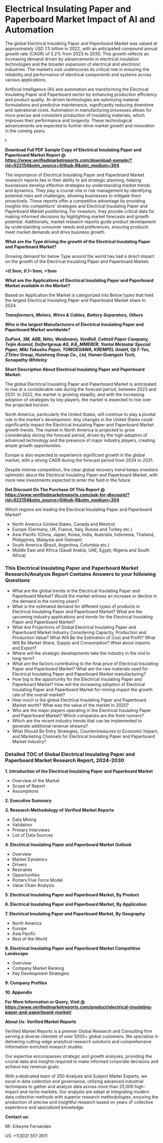 <meta name="title" content="Global  Electrical Insulating Paper and Paperboard Market Impact of AI and Automation"><meta name="description" content="  The global Electrical Insulating Paper and Paperboard Market was valued at approximately USD 7.5 billion in 2022, with an anticipated compound annual growth rate (CA"><meta name="title" content=" Electrical Insulating Paper and Paperboard Market Size, Share, Scope, Trends, Growth, Opportunities, Analysis, Forecast"> <h1>Electrical Insulating Paper and Paperboard Market Impact of AI and Automation</h1> <p>The global Electrical Insulating Paper and Paperboard Market was valued at approximately USD 7.5 billion in 2022, with an anticipated compound annual growth rate (CAGR) of 5.2% from 2023 to 2030. This growth reflects an increasing demand driven by advancements in electrical insulation technologies and the broader expansion of electrical and electronic industries. The market’s size underscores its critical role in ensuring the reliability and performance of electrical components and systems across various applications.</p> <p>Artificial Intelligence (AI) and automation are transforming the Electrical Insulating Paper and Paperboard sector by enhancing production efficiency and product quality. AI-driven technologies are optimizing material formulations and predictive maintenance, significantly reducing downtime and operational costs. Automation in manufacturing processes allows for more precise and consistent production of insulating materials, which improves their performance and longevity. These technological advancements are expected to further drive market growth and innovation in the coming years.</p> t</p><p id="" class=""><strong>Download Full PDF Sample Copy of Electrical Insulating Paper and Paperboard Market Report @ <a href="https://www.verifiedmarketreports.com/download-sample/?rid=622154&utm_source=Github-R&utm_medium=304" target="_blank">https://www.verifiedmarketreports.com/download-sample/?rid=622154&utm_source=Github-R&utm_medium=304</a></strong></p><p>The importance of&nbsp;Electrical Insulating Paper and Paperboard Market research reports lies in their ability to aid strategic planning, helping businesses develop effective strategies by understanding market trends and dynamics. They play a crucial role in risk management by identifying potential risks and challenges, allowing businesses to mitigate them proactively. These reports offer a competitive advantage by providing insights into competitors' strategies and Electrical Insulating Paper and Paperboard Market positioning. For investors, they provide critical data for making informed decisions by highlighting market forecasts and growth potential. Additionally, market research reports guide product development by understanding consumer needs and preferences, ensuring products meet market demands and drive business growth.</p><p><strong>What are the&nbsp;Type driving the growth of the Electrical Insulating Paper and Paperboard Market?</strong></p><p id="" class="">Growing demand for below Type around the world has had a direct impact on the growth of the Electrical Insulating Paper and Paperboard Market:</p><em><strong><0.1mm, 0.1~1mm, >1mm</strong></em></p><strong>What are the&nbsp;Applications&nbsp;of Electrical Insulating Paper and Paperboard Market available in the Market?</strong></p><p id="" class="">Based on Application the Market is categorized into Below types that held the largest Electrical Insulating Paper and Paperboard Market share In 2024.</p><em><strong>Transformers, Motors, Wires & Cables, Battery Separators, Others</strong></em></p><strong>Who is the largest Manufacturers of Electrical Insulating Paper and Paperboard Market worldwide?</strong></p><p><em><strong>DuPont, 3M, ABB, Nitto, Weidmann, VonRoll, Cottrell Paper Company, Teijin Aramid, Delfortgroup AG, KÃ„MMERER, Yantai Metastar Special Paper, Miki Tokushu Paper, TOMOEGAWA, KREMPEL GmbH, Oji F-Tex, ZTelec Group, Huisheng Group Co., Ltd, Hunan Guangxin Tech, Senapathy Whiteley</strong></em></p><p id="" class=""><strong>Short Description About Electrical Insulating Paper and Paperboard Market:</strong></p><p>The global Electrical Insulating Paper and Paperboard Market is anticipated to rise at a considerable rate during the forecast period, between 2023 and 2031. In 2022, the market is growing steadily, and with the increasing adoption of strategies by key players, the market is expected to rise over the projected horizon.</p><p>North America, particularly the United States, will continue to play a pivotal role in the market's development. Any changes in the United States could significantly impact the Electrical Insulating Paper and Paperboard Market growth trends. The market in North America is projected to grow considerably during the forecast period, driven by the high adoption of advanced technology and the presence of major industry players, creating ample growth opportunities.</p><p>Europe is also expected to experience significant growth in the global market, with a strong CAGR during the forecast period from 2024 to 2031.</p><p>Despite intense competition, the clear global recovery trend keeps investors optimistic about the Electrical Insulating Paper and Paperboard Market, with more new investments expected to enter the field in the future.</p><p id="" class=""><strong>Get Discount On The Purchase Of This Report @ <a href="https://www.verifiedmarketreports.com/ask-for-discount/?rid=622154&utm_source=Github-R&utm_medium=304" target="_blank">https://www.verifiedmarketreports.com/ask-for-discount/?rid=622154&utm_source=Github-R&utm_medium=304</a></strong></p>Which regions are leading the Electrical Insulating Paper and Paperboard Market?</p><ul><li>North America (United States, Canada and Mexico)</li><li>Europe (Germany, UK, France, Italy, Russia and Turkey etc.)</li><li>Asia-Pacific (China, Japan, Korea, India, Australia, Indonesia, Thailand, Philippines, Malaysia and Vietnam)</li><li>South America (Brazil, Argentina, Columbia etc.)</li><li>Middle East and Africa (Saudi Arabia, UAE, Egypt, Nigeria and South Africa)</li></ul><h3 id="" class="">This Electrical Insulating Paper and Paperboard Market Research/Analysis Report Contains Answers to your following Questions</h3><ul><li>What are the global trends in the Electrical Insulating Paper and Paperboard Market? Would the market witness an increase or decline in the demand in the coming years?</li><li>What is the estimated demand for different types of products in Electrical Insulating Paper and Paperboard Market? What are the upcoming industry applications and trends for the Electrical Insulating Paper and Paperboard Market?</li><li>What Are Projections of Global Electrical Insulating Paper and Paperboard Market Industry Considering Capacity, Production and Production Value? What Will Be the Estimation of Cost and Profit? What Will Be Market Share, Supply and Consumption? What about imports and Export?</li><li>Where will the strategic developments take the industry in the mid to long-term?</li><li>What are the factors contributing to the final price of Electrical Insulating Paper and Paperboard Market? What are the raw materials used for Electrical Insulating Paper and Paperboard Market manufacturing?</li><li>How big is the opportunity for the Electrical Insulating Paper and Paperboard Market? How will the increasing adoption of Electrical Insulating Paper and Paperboard Market for mining impact the growth rate of the overall market?</li><li>How much is the global Electrical Insulating Paper and Paperboard Market worth? What was the value of the market In 2020?</li><li>Who are the major players operating in the Electrical Insulating Paper and Paperboard Market? Which companies are the front runners?</li><li>Which are the recent industry trends that can be implemented to generate additional revenue streams?</li><li>What Should Be Entry Strategies, Countermeasures to Economic Impact, and Marketing Channels for Electrical Insulating Paper and Paperboard Market Industry?</li></ul><h3 id="" class="">Detailed TOC of Global Electrical Insulating Paper and Paperboard Market Research Report, 2024-2030</h3><p id="" class=""><strong>1. Introduction of the Electrical Insulating Paper and Paperboard Market</strong></p><ul><li>Overview of the Market</li><li>Scope of Report</li><li>Assumptions</li></ul><p id="" class=""><strong>2. Executive Summary</strong></p><p id="" class=""><strong>3. Research Methodology of Verified Market Reports</strong></p><ul><li>Data Mining</li><li>Validation</li><li>Primary Interviews</li><li>List of Data Sources</li></ul><p id="" class=""><strong>4. Electrical Insulating Paper and Paperboard Market Outlook</strong></p><ul><li>Overview</li><li>Market Dynamics</li><li>Drivers</li><li>Restraints</li><li>Opportunities</li><li>Porters Five Force Model</li><li>Value Chain Analysis</li></ul><p id="" class=""><strong>5. Electrical Insulating Paper and Paperboard Market, By Product</strong></p><p id="" class=""><strong>6. Electrical Insulating Paper and Paperboard Market, By Application</strong></p><p id="" class=""><strong>7. Electrical Insulating Paper and Paperboard Market, By Geography</strong></p><ul><li>North America</li><li>Europe</li><li>Asia Pacific</li><li>Rest of the World</li></ul><p id="" class=""><strong>8. Electrical Insulating Paper and Paperboard Market Competitive Landscape</strong></p><ul><li>Overview</li><li>Company Market Ranking</li><li>Key Development Strategies</li></ul><p id="" class=""><strong>9. Company Profiles</strong></p><p id="" class=""><strong>10. Appendix</strong></p><p id="" class=""><strong>For More Information or Query, Visit @ <a href="https://www.verifiedmarketreports.com/product/electrical-insulating-paper-and-paperboard-market/" target="_blank">https://www.verifiedmarketreports.com/product/electrical-insulating-paper-and-paperboard-market/</a></strong></p><p id="" class=""><strong>About Us: Verified Market Reports</strong></p><p id="" class="">Verified Market Reports is a premier Global Research and Consulting firm serving a diverse clientele of over 5000+ global customers. We specialize in delivering cutting-edge analytical research solutions and comprehensive information-enriched research studies.</p><p id="" class="">Our expertise encompasses strategic and growth analyses, providing the crucial data and insights required to make informed corporate decisions and achieve key revenue goals.</p><p id="" class="">With a dedicated team of 250 Analysts and Subject Matter Experts, we excel in data collection and governance, utilizing advanced industrial techniques to gather and analyze data across more than 25,000 high-impact and niche markets. Our analysts are adept at integrating modern data collection methods with superior research methodologies, ensuring the production of precise and insightful research based on years of collective experience and specialized knowledge.</p><p id="" class=""><strong>Contact us:</strong></p><p id="" class="">Mr. Edwyne Fernandes</p><p id="" class="">US: +1(302) 551-2611</p>